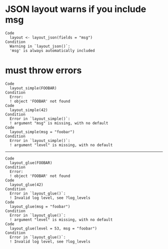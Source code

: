 # JSON layout warns if you include msg

    Code
      layout <- layout_json(fields = "msg")
    Condition
      Warning in `layout_json()`:
      'msg' is always automatically included

# must throw errors

    Code
      layout_simple(FOOBAR)
    Condition
      Error:
      ! object 'FOOBAR' not found
    Code
      layout_simple(42)
    Condition
      Error in `layout_simple()`:
      ! argument "msg" is missing, with no default
    Code
      layout_simple(msg = "foobar")
    Condition
      Error in `layout_simple()`:
      ! argument "level" is missing, with no default

---

    Code
      layout_glue(FOOBAR)
    Condition
      Error:
      ! object 'FOOBAR' not found
    Code
      layout_glue(42)
    Condition
      Error in `layout_glue()`:
      ! Invalid log level, see ?log_levels
    Code
      layout_glue(msg = "foobar")
    Condition
      Error in `layout_glue()`:
      ! argument "level" is missing, with no default
    Code
      layout_glue(level = 53, msg = "foobar")
    Condition
      Error in `layout_glue()`:
      ! Invalid log level, see ?log_levels

